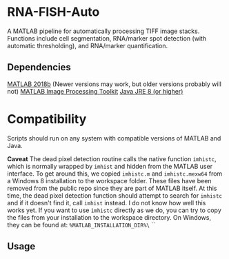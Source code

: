 # RNA-FISH-Auto

A MATLAB pipeline for automatically processing TIFF image stacks. Functions include cell segmentation, RNA/marker spot detection (with automatic thresholding), and RNA/marker quantification.

## Dependencies
[MATLAB 2018b](https://www.mathworks.com/products/get-matlab.html?s_tid=gn_getml) (Newer versions may work, but older versions probably will not)
[MATLAB Image Processing Toolkit](https://www.mathworks.com/solutions/image-video-processing.html)
[Java JRE 8 (or higher)](https://www.java.com/en/download/manual.jsp)

# Compatibility
Scripts should run on any system with compatible versions of MATLAB and Java.

**Caveat**
The dead pixel detection routine calls the native function `imhistc`, which is normally wrapped by `imhist` and hidden from the MATLAB user interface. To get around this, we copied `imhistc.m` and `imhistc.mexw64` from a Windows 8 installation to the workspace folder. These files have been removed from the public repo since they are part of MATLAB itself. At this time, the dead pixel detection function should attempt to search for `imhistc` and if it doesn't find it, call `imhist` instead. I do not know how well this works yet.
If you want to use `imhistc` directly as we do, you can try to copy the files from your installation to the workspace directory. On Windows, they can be found at:
`%MATLAB_INSTALLATION_DIR%\`
``

## Usage
